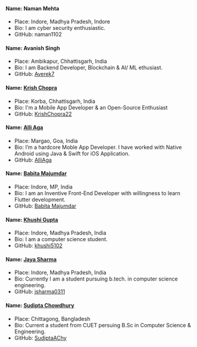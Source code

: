 #### Name: Naman Mehta

- Place: Indore, Madhya Pradesh, Indore
- Bio: I am cyber security enthusiastic.
- GitHub: naman1102

#### Name: Avanish Singh

- Place: Ambikapur, Chhattisgarh, India
- Bio: I am Backend Developer, Blockchain & AI/ ML ethusiast.
- GitHub: [Averek7](https://www.github.com/Averek7)

#### Name: [Krish Chopra](https://github.com/KrishChopra22)

- Place: Korba, Chhattisgarh, India
- Bio: I'm a Mobile App Developer & an Open-Source Enthusiast
- GitHub: [KrishChopra22](https://github.com/KrishChopra22)

#### Name: [Alli Aga](https://github.com/AlliAga)

- Place: Margao, Goa, India
- Bio: I’m a hardcore Moble App Developer. I have worked with Native Android using Java & Swift for iOS Application.
- GitHub: [AlliAga](https://github.com/AlliAga)

#### Name: [Babita Majumdar](https://m-babita.github.io/)

- Place: Indore, MP, India
- Bio: I am an Inventive Front-End Developer with willingness to learn Flutter development.
- GitHub: [Babita Majumdar](https://github.com/m-babita/)

#### Name: [Khushi Gupta](https://github.com/khushi5102)

- Place: Indore, Madhya Pradesh, India
- Bio: I am a computer science student.
- GitHub: [khushi5102](https://github.com/khushi5102)

#### Name: [Jaya Sharma](https://github.com/jsharma0311)

- Place: Indore, Madhya Pradesh, India
- Bio: Currently I am a student pursuing b.tech. in computer science engineering.
- GitHub: [jsharma0311](https://github.com/jsharma0311)

#### Name: [Sudipta Chowdhury](https://github.com/SudiptaAChy)

- Place: Chittagong, Bangladesh
- Bio: Current a student from CUET persuing B.Sc in Computer Science & Engineering.
- GitHub: [SudiptaAChy](https://github.com/SudiptaAChy)

